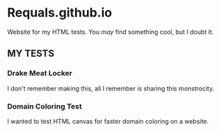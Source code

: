 # Requals.github.io
Website for my HTML tests. You *may* find something cool, but I doubt it.
## MY TESTS

### Drake Meat Locker
I don't remember making this, all I remember is sharing this monstrocity.
### Domain Coloring Test
I wanted to test HTML canvas for faster domain coloring on a website.

